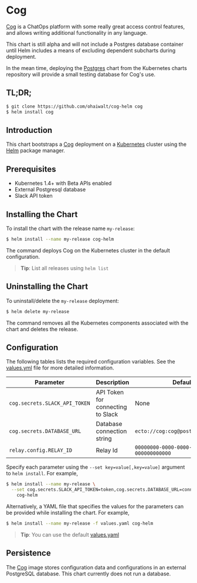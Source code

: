 # Cog

[Cog](https://operable.io) is a ChatOps platform with some really great access control features, and allows writing additional functionality in any language.

This chart is still alpha and will not include a Postgres database container until Helm includes a means of excluding dependent subcharts during deployment.

In the mean time, deploying the [Postgres](https://github.com/kubernetes/charts/tree/master/stable/postgresql) chart from the Kubernetes charts repository will provide a small testing database for Cog's use.

## TL;DR;

```bash
$ git clone https://github.com/ohaiwalt/cog-helm cog
$ helm install cog
```

## Introduction

This chart bootstraps a [Cog](https://github.com/operable/cog) deployment on a [Kubernetes](http://kubernetes.io) cluster using the [Helm](https://helm.sh) package manager.

## Prerequisites

- Kubernetes 1.4+ with Beta APIs enabled
- External Postgresql database
- Slack API token

## Installing the Chart

To install the chart with the release name `my-release`:

```bash
$ helm install --name my-release cog-helm
```

The command deploys Cog on the Kubernetes cluster in the default configuration.

> **Tip**: List all releases using `helm list`

## Uninstalling the Chart

To uninstall/delete the `my-release` deployment:

```bash
$ helm delete my-release
```

The command removes all the Kubernetes components associated with the chart and deletes the release.

## Configuration

The following tables lists the required configuration variables. See the [values.yml](values.yml) file for more detailed information.

| Parameter                  | Description                                | Default                                                    |
| -----------------------    | ----------------------------------         | ---------------------------------------------------------- |
| `cog.secrets.SLACK_API_TOKEN`                   | API Token for connecting to Slack | None |
| `cog.secrets.DATABASE_URL`                | Database connection string | `ecto://cog:cog@postgres:5432/cog` |
| `relay.config.RELAY_ID` | Relay Id | `00000000-0000-0000-0000-000000000000`


Specify each parameter using the `--set key=value[,key=value]` argument to `helm install`. For example,

```bash
$ helm install --name my-release \
  --set cog.secrets.SLACK_API_TOKEN=token,cog.secrets.DATABASE_URL=connection,relay.config.RELAY_ID=$(uuidgen | tr '[:upper:]' '[:lower:]') \
    cog-helm
```

Alternatively, a YAML file that specifies the values for the parameters can be provided while installing the chart. For example,

```bash
$ helm install --name my-release -f values.yaml cog-helm
```

> **Tip**: You can use the default [values.yaml](values.yaml)

## Persistence

The [Cog](https://github.com/operable/cog) image stores configuration data and configurations in an external PostgreSQL database. This chart currently does not run a database.
